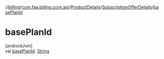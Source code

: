 //[billing](../../../../index.md)/[com.faa.billing.core.api](../../index.md)/[ProductDetails](../index.md)/[SubscriptionOfferDetails](index.md)/[basePlanId](base-plan-id.md)

# basePlanId

[androidJvm]\
val [basePlanId](base-plan-id.md): [String](https://kotlinlang.org/api/latest/jvm/stdlib/kotlin/-string/index.html)
